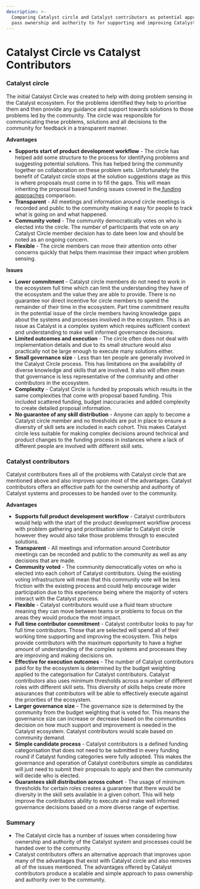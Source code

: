 ```yaml
---
description: >-
  Comparing Catalyst circle and Catalyst contributors as potential approaches to
  pass ownership and authority to for supporting and improving Catalyst
---
```


# Catalyst Circle vs Catalyst Contributors

### Catalyst circle

The initial Catalyst Circle was created to help with doing problem sensing in the Catalyst ecosystem. For the problems identified they help to prioritise them and then provide any guidance and support towards solutions to those problems led by the community. The circle was responsible for communicating these problems, solutions and all decisions to the community for feedback in a transparent manner.



**Advantages**

* **Supports start of product development workflow** - The circle has helped add some structure to the process for identifying problems and suggesting potential solutions. This has helped bring the community together on collaboration on these problem sets. Unfortunately the benefit of Catalyst circle stops at the solution suggestions stage as this is where proposals must come in to fill the gaps. This will mean inheriting the proposal based funding issues covered in the[ funding approaches](../catalyst-funding-process/funding-approaches.md) comparison.
* **Transparent** - All meetings and information around circle meetings is recorded and public to the community making it easy for people to track what is going on and what happened.
* **Community voted** - The community democratically votes on who is elected into the circle. The number of participants that vote on any Catalyst Circle member decision has to date been low and should be noted as an ongoing concern.
* **Flexible** - The circle members can move their attention onto other concerns quickly that helps them maximise their impact when problem sensing.



**Issues**

* **Lower commitment** - Catalyst circle members do not need to work in the ecosystem full time which can limit the understanding they have of the ecosystem and the value they are able to provide. There is no guarantee nor direct incentive for circle members to spend the remainder of their time in the ecosystem. Part time commitment results in the potential issue of the circle members having knowledge gaps about the systems and processes involved in the ecosystem. This is an issue as Catalyst is a complex system which requires sufficient context and understanding to make well informed governance decisions.
* **Limited outcomes and execution** - The circle often does not deal with implementation details and due to its small structure would also practically not be large enough to execute many solutions either.
* **Small governance size** - Less than ten people are generally involved in the Catalyst Circle process. This has limitations on the availability of diverse knowledge and skills that are involved. It also will often mean that governance is less representative of the community and other contributors in the ecosystem.
* **Complexity** - Catalyst Circle is funded by proposals which results in the same complexities that come with proposal based funding. This included scattered funding, budget inaccuracies and added complexity to create detailed proposal information.
* **No guarantee of any skill distribution** - Anyone can apply to become a Catalyst circle member and no thresholds are put in place to ensure a diversity of skill sets are included in each cohort. This makes Catalyst circle less suitable for making complex decisions around technical and product changes to the funding process in instances where a lack of different people are involved with different skill sets.



### Catalyst contributors

Catalyst contributors fixes all of the problems with Catalyst circle that are mentioned above and also improves upon most of the advantages. Catalyst contributors offers an effective path for the ownership and authority of Catalyst systems and processes to be handed over to the community.



**Advantages**

* **Supports full product development workflow** - Catalyst contributors would help with the start of the product development workflow process with problem gathering and prioritisation similar to Catalyst circle however they would also take those problems through to executed solutions.
* **Transparent** - All meetings and information around Contributor meetings can be recorded and public to the community as well as any decisions that are made.
* **Community voted** - The community democratically votes on who is elected into each cohort of Catalyst contributors. Using the existing voting infrastructure will mean that this community vote will be less friction with the existing process and could help encourage wider participation due to this experience being where the majority of voters interact with the Catalyst process.
* **Flexible** - Catalyst contributors would use a fluid team structure meaning they can move between teams or problems to focus on the areas they would produce the most impact.
* **Full time contributor commitment** - Catalyst contributor looks to pay for full time contributors. Those that are selected will spend all of their working time supporting and improving the ecosystem. This helps provide contributors with the maximum opportunity to have a higher amount of understanding of the complex systems and processes they are improving and making decisions on.
* **Effective for execution outcomes** - The number of Catalyst contributors paid for by the ecosystem is determined by the budget weighting applied to the categorisation for Catalyst contributors. Catalyst contributors also uses minimum thresholds across a number of different roles with different skill sets. This diversity of skills helps create more assurances that contributors will be able to effectively execute against the priorities of the ecosystem.
* **Larger governance size** - The governance size is determined by the community from the budget weighting that is voted for. This means the governance size can increase or decrease based on the communities decision on how much support and improvement is needed in the Catalyst ecosystem. Catalyst contributors would scale based on community demand.
* **Simple candidate process** - Catalyst contributors is a defined funding categorisation that does not need to be submitted in every funding round if Catalyst funding categories were fully adopted. This makes the governance and operation of Catalyst contributors simple as candidates will just need to submit their proposals to apply and then the community will decide who is elected.
* **Guarantees skill distribution across cohort** - The usage of minimum thresholds for certain roles creates a guarantee that there would be diversity in the skill sets available in a given cohort. This will help improve the contributors ability to execute and make well informed governance decisions based on a more diverse range of expertise.



### **Summary**

* The Catalyst circle has a number of issues when considering how ownership and authority of the Catalyst system and processes could be handed over to the community.
* Catalyst contributors offers an alternative approach that improves upon many of the advantages that exist with Catalyst circle and also removes all of the issues mentioned. The advantages offered by Catalyst contributors produce a scalable and simple approach to pass ownership and authority over to the community.
